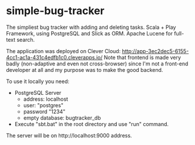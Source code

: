 # simple-bug-tracker
The simpliest bug tracker with adding and deleting tasks. Scala + Play Framework, using PostgreSQL and Slick as ORM. Apache Lucene for full-text search.

The application was deployed on Clever Cloud: http://app-3ec2dec5-6155-4cc1-ac1a-431c4edfb1c0.cleverapps.io/
Note that frontend is made very badly (non-adaptive and even not cross-browser) since I'm not a front-end developer at all and my purpose was to make the good backend.

To use it locally you need:
* PostgreSQL Server
  * address: localhost 
  * user: "postgres" 
  * password "1234"
  * empty database: bugtracker_db
* Execute "sbt.bat" in the root directory and use "run" command.

The server will be on http://localhost:9000 address.
